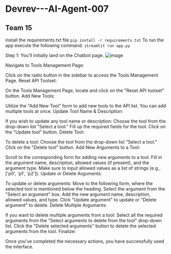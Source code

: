 # Devrev---AI-Agent-007
## Team 15
install the requirements.txt file
`pip install -r requirements.txt`
To run the app execute the following command.
`streamlit run app.py`


Step 1: You'll initially land on the Chatbot page.
![image](https://github.com/himanshu-skid19/Devrev-AI-Agent-007/assets/106437020/b74542d4-12cf-4517-a54b-51438fdc2e4f)

Navigate to Tools Management Page:

Click on the radio button in the sidebar to access the Tools Management Page.
Reset API Toolset:

On the Tools Management Page, locate and click on the "Reset API toolset" button.
Add New Tools:

Utilize the "Add New Tool" form to add new tools to the API list.
You can add multiple tools at once.
Update Tool Name & Description:

If you wish to update any tool name or description:
Choose the tool from the drop-down list "Select a tool."
Fill up the required fields for the tool.
Click on the "Update tool" button.
Delete Tool:

To delete a tool:
Choose the tool from the drop-down list "Select a tool."
Click on the "Delete tool" button.
Add New Arguments to a Tool:

Scroll to the corresponding form for adding new arguments to a tool.
Fill in the argument name, description, allowed values (if present), and the argument type.
Make sure to input allowed values as a list of strings (e.g., ['p0', 'p1', 'p2']).
Update or Delete Arguments:

To update or delete arguments:
Move to the following form, where the selected tool is mentioned below the heading.
Select the argument from the "Select an argument" box.
Add the new argument name, description, allowed values, and type.
Click "Update argument" to update or "Delete argument" to delete.
Delete Multiple Arguments:

If you want to delete multiple arguments from a tool:
Select all the required arguments from the "Select arguments to delete from the tool" drop-down list.
Click the "Delete selected arguments" button to delete the selected arguments from the tool.
Finalize:

Once you've completed the necessary actions, you have successfully used the interface.
